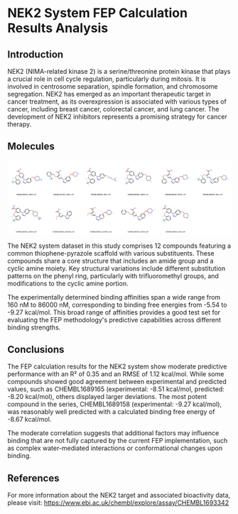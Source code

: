 # NEK2 System FEP Calculation Results Analysis

## Introduction

NEK2 (NIMA-related kinase 2) is a serine/threonine protein kinase that plays a crucial role in cell cycle regulation, particularly during mitosis. It is involved in centrosome separation, spindle formation, and chromosome segregation. NEK2 has emerged as an important therapeutic target in cancer treatment, as its overexpression is associated with various types of cancer, including breast cancer, colorectal cancer, and lung cancer. The development of NEK2 inhibitors represents a promising strategy for cancer therapy.

## Molecules

![Molecular structures of representative compounds](mol_grid.png)

The NEK2 system dataset in this study comprises 12 compounds featuring a common thiophene-pyrazole scaffold with various substituents. These compounds share a core structure that includes an amide group and a cyclic amine moiety. Key structural variations include different substitution patterns on the phenyl ring, particularly with trifluoromethyl groups, and modifications to the cyclic amine portion.

The experimentally determined binding affinities span a wide range from 160 nM to 86000 nM, corresponding to binding free energies from -5.54 to -9.27 kcal/mol. This broad range of affinities provides a good test set for evaluating the FEP methodology's predictive capabilities across different binding strengths.

## Conclusions

The FEP calculation results for the NEK2 system show moderate predictive performance with an R² of 0.35 and an RMSE of 1.12 kcal/mol. While some compounds showed good agreement between experimental and predicted values, such as CHEMBL1689165 (experimental: -8.51 kcal/mol, predicted: -8.20 kcal/mol), others displayed larger deviations. The most potent compound in the series, CHEMBL1689158 (experimental: -9.27 kcal/mol), was reasonably well predicted with a calculated binding free energy of -8.67 kcal/mol.

The moderate correlation suggests that additional factors may influence binding that are not fully captured by the current FEP implementation, such as complex water-mediated interactions or conformational changes upon binding.

## References

For more information about the NEK2 target and associated bioactivity data, please visit:
https://www.ebi.ac.uk/chembl/explore/assay/CHEMBL1693342 